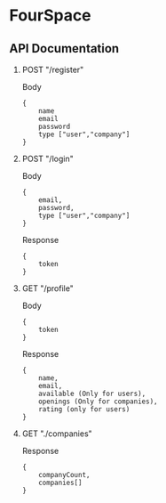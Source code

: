 # FourSpace

## API Documentation

1. POST "/register"

    Body

    ```
    {
        name
        email
        password
        type ["user","company"]
    }
    ```

2. POST "/login"

    Body

    ```
    {
        email,
        password,
        type ["user","company"]
    }
    ```

    Response

    ```
    {
        token
    }
    ```

3. GET "/profile"

    Body

    ```
    {
        token
    }
    ```

    Response

    ```
    {
        name,
        email,
        available (Only for users),
        openings (Only for companies),
        rating (only for users)
    }
    ```

4. GET "./companies"

    Response

    ```
    {
        companyCount,
        companies[]
    }
    ```
